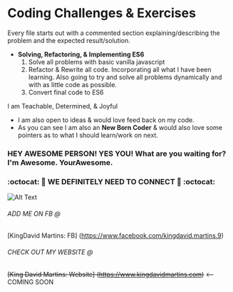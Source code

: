 Coding Challenges & Exercises
=============================

Every file starts out with a commented section explaining/describing the problem and the expected result/solution.

* **Solving, Refactoring, & Implementing ES6**
  1. Solve all problems with basic vanilla javascript
  2. Refactor & Rewrite all code. Incorporating all what I have been learning.
     Also going to try and solve all problems dynamically and with as little code
     as possible.
  3. Convert final code to ES6


I am Teachable, Determined, & Joyful
  + I am also open to ideas & would love feed back on my code.
  + As you can see I am also an __New Born Coder__ & would also love some pointers as to what I should learn/work on next.


### **HEY AWESOME PERSON! YES YOU! What are you waiting for? I'm Awesome. YourAwesome.**
### :octocat: :metal: WE DEFINITELY NEED TO CONNECT :metal: :octocat:

![Alt Text](http://i.imgur.com/M1nEp7h.gif)


###### ADD ME ON FB @
[KingDavid Martins: FB] (https://www.facebook.com/kingdavid.martins.9)

###### CHECK OUT MY WEBSITE @
~~[King David Martins: Website] (https://www.kingdavidmartins.com)~~ <-- COMING SOON
